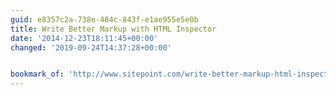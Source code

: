 ```yaml
---
guid: e8357c2a-738e-484c-843f-e1ae955e5e0b
title: Write Better Markup with HTML Inspector
date: '2014-12-23T18:11:45+00:00'
changed: '2019-09-24T14:37:28+00:00'


bookmark_of: 'http://www.sitepoint.com/write-better-markup-html-inspector/'
---
```





